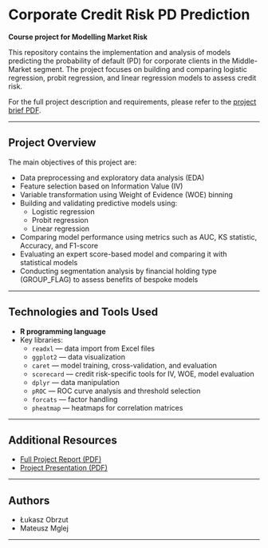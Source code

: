 # Corporate Credit Risk PD Prediction

**Course project for Modelling Market Risk**

This repository contains the implementation and analysis of models predicting the probability of default (PD) for corporate clients in the Middle-Market segment. The project focuses on building and comparing logistic regression, probit regression, and linear regression models to assess credit risk.

For the full project description and requirements, please refer to the [project brief PDF](./credit-risk_project.pdf).

---

## Project Overview

The main objectives of this project are:
- Data preprocessing and exploratory data analysis (EDA)
- Feature selection based on Information Value (IV)
- Variable transformation using Weight of Evidence (WOE) binning
- Building and validating predictive models using:
  - Logistic regression
  - Probit regression
  - Linear regression
- Comparing model performance using metrics such as AUC, KS statistic, Accuracy, and F1-score
- Evaluating an expert score-based model and comparing it with statistical models
- Conducting segmentation analysis by financial holding type (GROUP_FLAG) to assess benefits of bespoke models

---

## Technologies and Tools Used

- **R programming language**
- Key libraries:
  - `readxl` — data import from Excel files
  - `ggplot2` — data visualization
  - `caret` — model training, cross-validation, and evaluation
  - `scorecard` — credit risk-specific tools for IV, WOE, model evaluation
  - `dplyr` — data manipulation
  - `pROC` — ROC curve analysis and threshold selection
  - `forcats` — factor handling
  - `pheatmap` — heatmaps for correlation matrices

---

## Additional Resources

- [Full Project Report (PDF)](./full_project_report.pdf)  
- [Project Presentation (PDF)](./project_presentation.pdf)

---

## Authors

- Łukasz Obrzut  
- Mateusz Mglej

---
